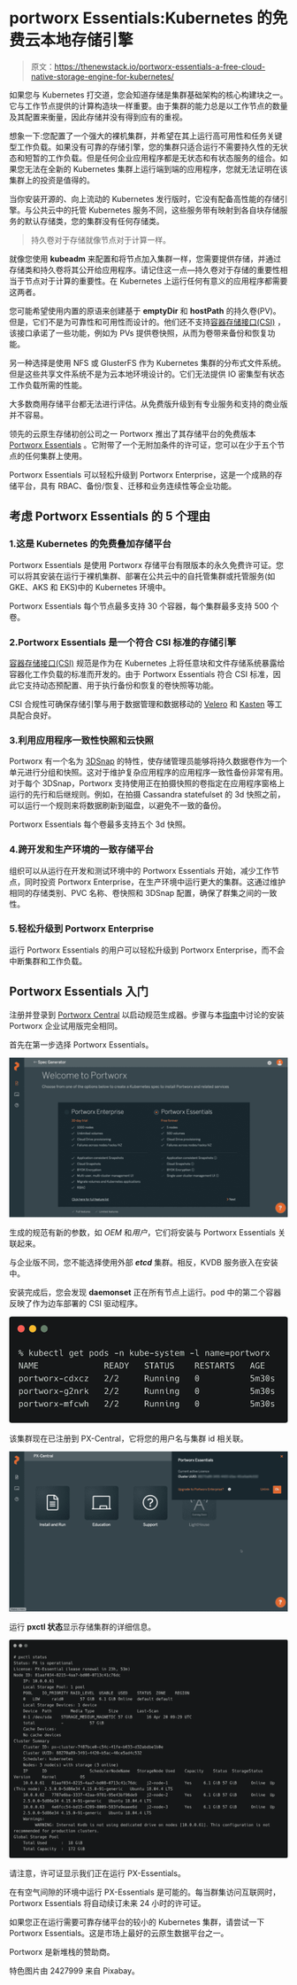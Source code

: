 # portworx Essentials:Kubernetes 的免费云本地存储引擎

> 原文：<https://thenewstack.io/portworx-essentials-a-free-cloud-native-storage-engine-for-kubernetes/>

如果您与 Kubernetes 打交道，您会知道存储是集群基础架构的核心构建块之一。它与工作节点提供的计算构造块一样重要。由于集群的能力总是以工作节点的数量及其配置来衡量，因此存储并没有得到应有的重视。

想象一下:您配置了一个强大的裸机集群，并希望在其上运行高可用性和任务关键型工作负载。如果没有可靠的存储引擎，您的集群只适合运行不需要持久性的无状态和短暂的工作负载。但是任何企业应用程序都是无状态和有状态服务的组合。如果您无法在全新的 Kubernetes 集群上运行端到端的应用程序，您就无法证明在该集群上的投资是值得的。

当你安装开源的、向上流动的 Kubernetes 发行版时，它没有配备高性能的存储引擎。与公共云中的托管 Kubernetes 服务不同，这些服务带有映射到各自块存储服务的默认存储类，您的集群没有任何存储类。

> 持久卷对于存储就像节点对于计算一样。

就像您使用 **kubeadm** 来配置和将节点加入集群一样，您需要提供存储，并通过存储类和持久卷将其公开给应用程序。请记住这一点—持久卷对于存储的重要性相当于节点对于计算的重要性。在 Kubernetes 上运行任何有意义的应用程序都需要这两者。

您可能希望使用内置的原语来创建基于 **emptyDir** 和 **hostPath** 的持久卷(PV)。但是，它们不是为可靠性和可用性而设计的。他们还不支持[容器存储接口(CSI)](https://github.com/container-storage-interface/spec) ，该接口承诺了一些功能，例如为 PVs 提供卷快照，从而为卷带来备份和恢复功能。

另一种选择是使用 NFS 或 GlusterFS 作为 Kubernetes 集群的分布式文件系统。但是这些共享文件系统不是为云本地环境设计的。它们无法提供 IO 密集型有状态工作负载所需的性能。

大多数商用存储平台都无法进行评估。从免费版升级到有专业服务和支持的商业版并不容易。

领先的云原生存储初创公司之一 Portworx 推出了其存储平台的免费版本 [Portworx Essentials](https://portworx.com/announcing-portworx-essentials/) 。它附带了一个无附加条件的许可证，您可以在少于五个节点的任何集群上使用。

Portworx Essentials 可以轻松升级到 Portworx Enterprise，这是一个成熟的存储平台，具有 RBAC、备份/恢复、迁移和业务连续性等企业功能。

## 考虑 Portworx Essentials 的 5 个理由

### 1.这是 Kubernetes 的免费叠加存储平台

Portworx Essentials 是使用 Portworx 存储平台有限版本的永久免费许可证。您可以将其安装在运行于裸机集群、部署在公共云中的自托管集群或托管服务(如 GKE、AKS 和 EKS)中的 Kubernetes 环境中。

Portworx Essentials 每个节点最多支持 30 个容器，每个集群最多支持 500 个卷。

### 2.Portworx Essentials 是一个符合 CSI 标准的存储引擎

[容器存储接口(CSI)](https://github.com/container-storage-interface/spec) 规范是作为在 Kubernetes 上将任意块和文件存储系统暴露给容器化工作负载的标准而开发的。由于 Portworx Essentials 符合 CSI 标准，因此它支持动态预配置、用于执行备份和恢复的卷快照等功能。

CSI 合规性可确保存储引擎与用于数据管理和数据移动的 [Velero](https://velero.io/) 和 [Kasten](https://www.kasten.io/) 等工具配合良好。

### 3.利用应用程序一致性快照和云快照

Portworx 有一个名为 [3DSnap](https://portworx.com/px-14-release/) 的特性，使存储管理员能够将持久数据卷作为一个单元进行分组和快照。这对于维护复杂应用程序的应用程序一致性备份非常有用。对于每个 3DSnap，Portworx 支持使用正在拍摄快照的卷指定在应用程序窗格上运行的先行和后继规则。例如，在拍摄 Cassandra statefulset 的 3d 快照之前，可以运行一个规则来将数据刷新到磁盘，以避免不一致的备份。

Portworx Essentials 每个卷最多支持五个 3d 快照。

### 4.跨开发和生产环境的一致存储平台

组织可以从运行在开发和测试环境中的 Portworx Essentials 开始，减少工作节点，同时投资 Portworx Enterprise，在生产环境中运行更大的集群。这通过维护相同的存储类别、PVC 名称、卷快照和 3DSnap 配置，确保了群集之间的一致性。

### 5.轻松升级到 Portworx Enterprise

运行 Portworx Essentials 的用户可以轻松升级到 Portworx Enterprise，而不会中断集群和工作负载。

## Portworx Essentials 入门

注册并登录到 [Portworx Central](https://central.portworx.com/dashboard) 以启动规范生成器。步骤与本[指南](https://thenewstack.io/tutorial-install-and-configure-portworx-on-a-bare-metal-kubernetes-cluster/)中讨论的安装 Portworx 企业试用版完全相同。

首先在第一步选择 Portworx Essentials。

![](img/9ce8fd929051c4e70f22b09729301c28.png)

生成的规范有新的参数，如 *OEM* 和*用户*，它们将安装与 Portworx Essentials 关联起来。

与企业版不同，您不能选择使用外部 ***etcd*** 集群。相反，KVDB 服务嵌入在安装中。

安装完成后，您会发现 **daemonset** 正在所有节点上运行。pod 中的第二个容器反映了作为边车部署的 CSI 驱动程序。

![](img/1345c438f5af2f9fbf9b5d5e954e3869.png)

该集群现在已注册到 PX-Central，它将您的用户名与集群 id 相关联。

![](img/ea5f2b75d5dfecbe0ebc15149133c3ec.png)

运行 **pxctl 状态**显示存储集群的详细信息。

![](img/4efb35dc843163843c2984d46eee9e0d.png)

请注意，许可证显示我们正在运行 PX-Essentials。

在有空气间隙的环境中运行 PX-Essentials 是可能的。每当群集访问互联网时，Portworx Essentials 将自动续订未来 24 小时的许可证。

如果您正在运行需要可靠存储平台的较小的 Kubernetes 集群，请尝试一下 Portworx Essentials。这是市场上最好的云原生数据平台之一。

Portworx 是新堆栈的赞助商。

特色图片由 2427999 来自 Pixabay。

<svg xmlns:xlink="http://www.w3.org/1999/xlink" viewBox="0 0 68 31" version="1.1"><title>Group</title> <desc>Created with Sketch.</desc></svg>